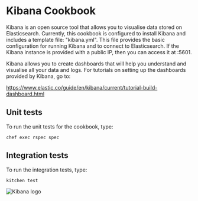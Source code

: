# Kibana Cookbook

Kibana is an open source tool that allows you to visualise data stored on Elasticsearch. Currently, this cookbook is configured to install Kibana and includes a template file: "kibana.yml". This file provides the basic configuration for running Kibana and to connect to Elasticsearch. If the Kibana instance is provided with a public IP, then you can access it at <PublicIP>:5601.
  
Kibana allows you to create dashboards that will help you understand and visualise all your data and logs. For tutorials on setting up the dashboards provided by Kibana, go to: 

https://www.elastic.co/guide/en/kibana/current/tutorial-build-dashboard.html
  
## Unit tests

To run the unit tests for the cookbook, type:

```
chef exec rspec spec
```

## Integration tests

To run the integration tests, type:

```
kitchen test
```

![Kibana logo](https://logodix.com/logo/1938623.png)

